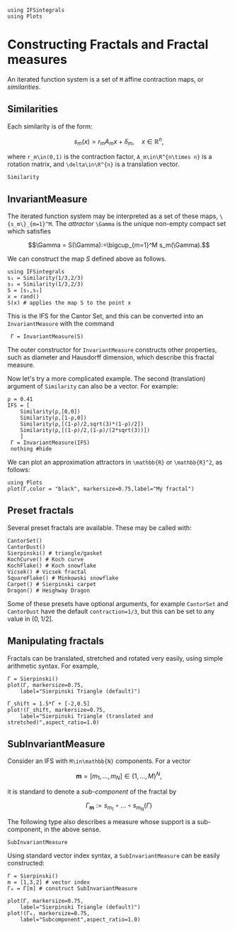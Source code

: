 ```@setup tutorial
using IFSintegrals
using Plots
```

# Constructing Fractals and Fractal measures
An iterated function system is a set of ``M`` affine contraction maps, or _similarities_.

## Similarities
Each similarity is of the form:

```math
s_m(x)=r_mA_mx + \delta_m,\quad x\in\mathbb{R}^n,
```

where ``r_m\in(0,1)`` is the contraction factor, ``A_m\in\R^{n\times n}`` is a rotation matrix, and ``\delta\in\R^{n}`` is a translation vector.

```@docs
Similarity
```
## InvariantMeasure
The iterated function system may be interpreted as a set of these maps, ``\{s_m\}_{m=1}^M``. The _attractor_ ``\Gamma`` is the unique non-empty compact set which satisfies

```math
\Gamma = S(\Gamma):=\bigcup_{m=1}^M s_m(\Gamma).
```

We can construct the map $S$ defined above as follows.
```@REPL tutorial
using IFSintegrals
s₁ = Similarity(1/3,2/3)
s₂ = Similarity(1/3,2/3)
S = [s₁,s₂]
x = rand()
S(x) # applies the map S to the point x
```
This is the IFS for the Cantor Set, and this can be converted into an ```InvariantMeasure``` with the command
```@REPL tutorial
 Γ = InvariantMeasure(S)
```

 The outer constructor for ```InvariantMeasure``` constructs other properties, such as diameter and Hausdorff dimension, which describe this fractal measure.
 
 Now let's try a more complicated example. The second (translation) argument of `Similarity` can also be a vector. For example:
```@example tutorial
ρ = 0.41
IFS = [
    Similarity(ρ,[0,0])
    Similarity(ρ,[1-ρ,0])
    Similarity(ρ,[(1-ρ)/2,sqrt(3)*(1-ρ)/2])
    Similarity(ρ,[(1-ρ)/2,(1-ρ)/(2*sqrt(3))])
    ]
 Γ = InvariantMeasure(IFS)
 nothing #hide
```
We can plot an approximation attractors in ``\mathbb{R}`` or ``\mathbb{R}^2``, as follows:
```@example tutorial
using Plots
plot(Γ,color = "black", markersize=0.75,label="My fractal")
```

## Preset fractals
Several preset fractals are available. These may be called with:
```@REPL tutorial
CantorSet()
CantorDust()
Sierpinski() # triangle/gasket
KochCurve() # Koch curve
KochFlake() # Koch snowflake
Vicsek() # Vicsek fractal
SquareFlake() # Minkowski snowflake
Carpet() # Sierpinski carpet
Dragon() # Heighway Dragon
```
Some of these presets have optional arguments, for example `CantorSet` and `CantorDust` have the default `contraction=1/3`, but this can be set to any value in $(0,1/2]$.

## Manipulating fractals

Fractals can be translated, stretched and rotated very easily, using simple arithmetic syntax. For example,
```@example tutorial
Γ = Sierpinski()
plot(Γ, markersize=0.75,
    label="Sierpinski Triangle (default)")

Γ_shift = 1.5*Γ + [-2,0.5]
plot!(Γ_shift, markersize=0.75, 
    label="Sierpinski Triangle (translated and stretched)",aspect_ratio=1.0)

```
## SubInvariantMeasure

Consider an IFS with ``M\in\mathbb{N}`` components. For a vector

```math
\mathbf{m}=[m_1,\ldots,m_N]\in\{1,\ldots,M\}^N,
```
it is standard to denote a _sub-component_ of the fractal by

```math
\Gamma_{\mathbf{m}} := s_{m_1}\circ\ldots \circ s_{m_N}(\Gamma)
```

The following type also describes a measure whose support is a sub-component, in the above sense.

```@docs
SubInvariantMeasure
```
Using standard vector index syntax, a `SubInvariantMeasure` can be easily constructed:

```@example tutorial
Γ = Sierpinski()
m = [1,3,2] # vector index
Γₘ = Γ[m] # construct SubInvariantMeasure

plot(Γ, markersize=0.75,
    label="Sierpinski Triangle (default)")
plot!(Γₘ, markersize=0.75,
    label="Subcomponent",aspect_ratio=1.0)
```